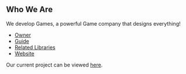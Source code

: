 ## Who We Are

We develop Games, a powerful Game company that designs everything! 

- [Owner]
- [Guide]
- [Related Libraries]
- [Website]

Our current project can be viewed [here][Project].

[Owner]: https://github.com/Raphael396
[Guide]: https://github.com/Raphael396
[Related Libraries]: https://discord.com/developers/docs/topics/community-resources#libraries
[Project]: https://github.com/Raphael396
[Website]: linktr.ee/Raphael396
